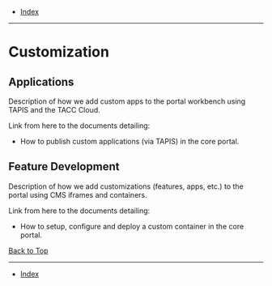 <a id="top"></a>

- [Index](../index.md)

---

# Customization

## Applications

Description of how we add custom apps to the portal workbench using TAPIS and the TACC Cloud.

Link from here to the documents detailing:

- How to publish custom applications (via TAPIS) in the core portal.

## Feature Development

Description of how we add customizations (features, apps, etc.) to the portal using CMS iframes and containers.

Link from here to the documents detailing:

- How to setup, configure and deploy a custom container in the core portal.

<a class="inline-navlink-page-top" href="#top">Back to Top</a>

---

- [Index](../index.md)
